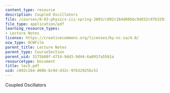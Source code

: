 ```yaml
---
content_type: resource
description: Coupled Oscillators
file: /courses/8-03-physics-iii-spring-2003/c892c164d60bbc9dd32c97b32925bc51_lec5.pdf
file_type: application/pdf
learning_resource_types:
- Lecture Notes
license: https://creativecommons.org/licenses/by-nc-sa/4.0/
ocw_type: OCWFile
parent_title: Lecture Notes
parent_type: CourseSection
parent_uid: 3175b00f-4714-9dd3-9d44-6a091fa5561a
resourcetype: Document
title: lec5.pdf
uid: c892c164-d60b-bc9d-d32c-97b32925bc51
---
```

Coupled Oscillators